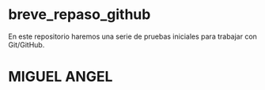 # breve_repaso_github
En este repositorio haremos una serie de pruebas iniciales para trabajar con Git/GitHub.

<h1> MIGUEL ANGEL </h1>
